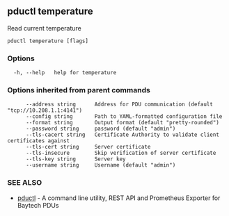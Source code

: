 ## pductl temperature

Read current temperature

```
pductl temperature [flags]
```

### Options

```
  -h, --help   help for temperature
```

### Options inherited from parent commands

```
      --address string      Address for PDU communication (default "tcp://10.208.1.1:4141")
      --config string       Path to YAML-formatted configuration file
      --format string       Output format (default "pretty-rounded")
      --password string     password (default "admin")
      --tls-cacert string   Certificate Authority to validate client certificates against
      --tls-cert string     Server certificate
      --tls-insecure        Skip verification of server certificate
      --tls-key string      Server key
      --username string     Username (default "admin")
```

### SEE ALSO

* [pductl](pductl.md)	 - A command line utility, REST API and Prometheus Exporter for Baytech PDUs

